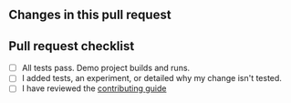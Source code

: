 ## Changes in this pull request



## Pull request checklist

- [ ] All tests pass. Demo project builds and runs.
- [ ] I added tests, an experiment, or detailed why my change isn't tested.
- [ ] I have reviewed the [contributing guide](https://github.com/Instagram/IGListKit/blob/master/.github/CONTRIBUTING.md)

